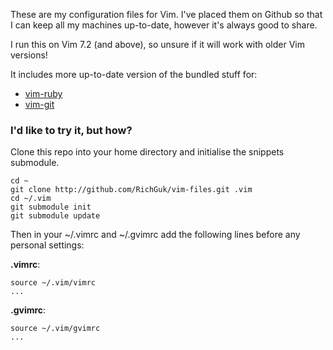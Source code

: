 These are my configuration files for Vim. I've placed them on Github so that I can keep all my machines up-to-date, however it's always good to share.

I run this on Vim 7.2 (and above), so unsure if it will work with older Vim versions!

It includes more up-to-date version of the bundled stuff for:

* [vim-ruby](http://github.com/vim-ruby/vim-ruby)
* [vim-git](http://github.com/tpope/vim-git)

### I'd like to try it, but how?

Clone this repo into your home directory and initialise the snippets submodule.

    cd ~
    git clone http://github.com/RichGuk/vim-files.git .vim
    cd ~/.vim
    git submodule init
    git submodule update

Then in your ~/.vimrc and ~/.gvimrc add the following lines before any personal settings:

**.vimrc**:

    source ~/.vim/vimrc
    ...

**.gvimrc**:

    source ~/.vim/gvimrc
    ...
